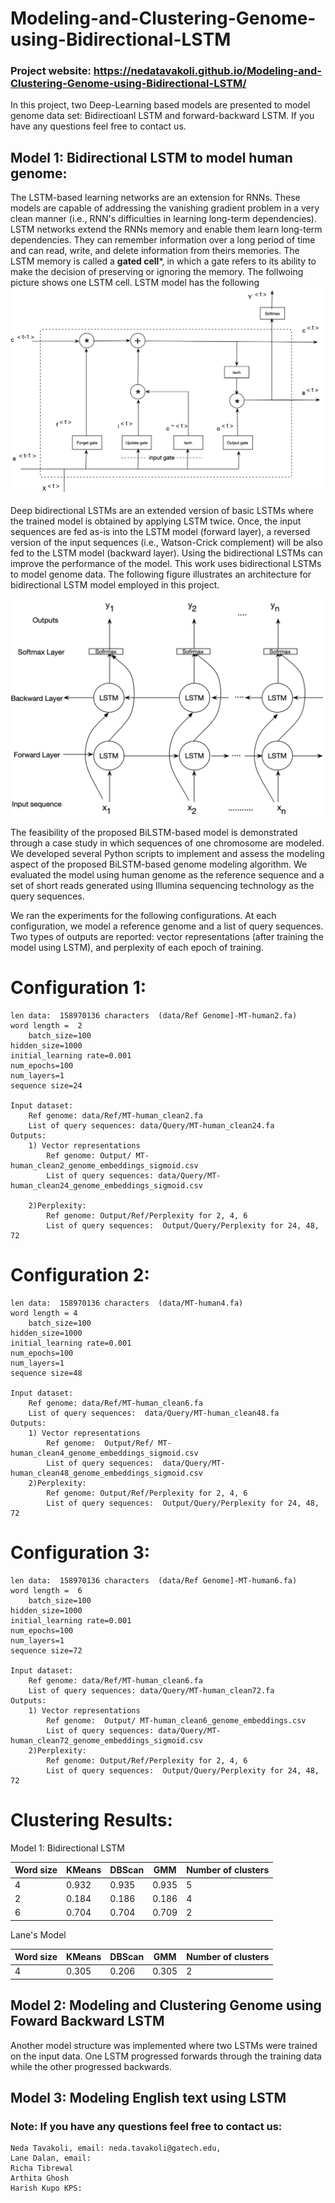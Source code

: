 # Modeling-and-Clustering-Genome-using-Bidirectional-LSTM

### Project website: https://nedatavakoli.github.io/Modeling-and-Clustering-Genome-using-Bidirectional-LSTM/

In this project, two Deep-Learning based models are presented to model genome data set: Bidirectioanl LSTM and forward-backward LSTM. If you have any questions feel free to contact us.
##  Model 1: Bidirectional LSTM to model human genome:
The LSTM-based learning networks are an extension for RNNs. These models are capable of addressing the vanishing gradient problem in a very clean manner (i.e., RNN's difficulties in learning long-term dependencies). LSTM networks extend the RNNs memory and enable them learn long-term dependencies. They can remember information over a long period of time and can read, write, and delete information from theirs memories. The LSTM memory is called a **gated cell***, in which a gate refers to its ability to make the decision of preserving or ignoring the memory. The follwoing picture shows one LSTM cell.
LSTM model has the following 
![LSTM](CS6220-ModeilingGenome/Architecture/lstm.png)


Deep bidirectional LSTMs are an extended version of basic LSTMs where the trained model is obtained by applying LSTM twice. Once, the input sequences are fed as-is into the LSTM model (forward layer), a reversed version of the input sequences (i.e., Watson-Crick complement) will be also fed to the LSTM model (backward layer). Using the bidirectional LSTMs can improve the performance of the model. This work uses bidirectional LSTMs to model genome data. The following figure illustrates an architecture for bidirectional LSTM model employed in this project.

![BiLSTM](CS6220-ModeilingGenome/Architecture/BiLSTM.png)

The feasibility of the proposed BiLSTM-based model is demonstrated through a case study in which sequences of one chromosome are modeled. We developed several Python scripts to implement and assess the modeling aspect of the proposed BiLSTM-based genome modeling algorithm. We evaluated the model using human genome as the reference sequence and a set of short reads generated using Illumina sequencing technology as the query sequences. 


We ran the experiments for the following configurations. At each configuration, we model a reference genome and a list of query sequences. Two types of outputs are reported: vector representations (after training the model using LSTM), and perplexity of each epoch of training.


# Configuration 1:
	len data:  158970136 characters  (data/Ref Genome]-MT-human2.fa)
	word length =  2
        batch_size=100
	hidden_size=1000
	initial_learning rate=0.001
	num_epochs=100
	num_layers=1
	sequence size=24

	Input dataset:
		Ref genome: data/Ref/MT-human_clean2.fa
		List of query sequences: data/Query/MT-human_clean24.fa
	Outputs:
		1) Vector representations
			Ref genome: Output/ MT-human_clean2_genome_embeddings_sigmoid.csv
			List of query sequences: data/Query/MT-human_clean24_genome_embeddings_sigmoid.csv

		2)Perplexity: 
			Ref genome: Output/Ref/Perplexity for 2, 4, 6
			List of query sequences:  Output/Query/Perplexity for 24, 48, 72
			

# Configuration 2:
	len data:  158970136 characters  (data/MT-human4.fa)
	word length = 4
        batch_size=100
	hidden_size=1000
	initial_learning rate=0.001
	num_epochs=100
	num_layers=1
	sequence size=48

	Input dataset:
		Ref genome: data/Ref/MT-human_clean6.fa
		List of query sequences:  data/Query/MT-human_clean48.fa
	Outputs:
		1) Vector representations
			Ref genome:  Output/Ref/ MT-human_clean4_genome_embeddings_sigmoid.csv
			List of query sequences:  data/Query/MT-human_clean48_genome_embeddings_sigmoid.csv
		2)Perplexity: 
			Ref genome: Output/Ref/Perplexity for 2, 4, 6
			List of query sequences:  Output/Query/Perplexity for 24, 48, 72

			

# Configuration 3:
	len data:  158970136 characters  (data/Ref Genome]-MT-human6.fa)
	word length =  6
        batch_size=100
	hidden_size=1000
	initial_learning rate=0.001
	num_epochs=100
	num_layers=1
	sequence size=72

	Input dataset:
		Ref genome: data/Ref/MT-human_clean6.fa
		List of query sequences: data/Query/MT-human_clean72.fa
	Outputs:
		1) Vector representations
			Ref genome:  Output/ MT-human_clean6_genome_embeddings.csv
			List of query sequences: data/Query/MT-human_clean72_genome_embeddings_sigmoid.csv
		2)Perplexity: 
			Ref genome: Output/Ref/Perplexity for 2, 4, 6
			List of query sequences:  Output/Query/Perplexity for 24, 48, 72
			
			
# Clustering Results:
 Model 1: Bidirectional LSTM 

|Word size | KMeans | DBScan | GMM | Number of clusters |
|--------- | ------ | ------ | --- | ------------------ |
|4 | 0.932 | 0.935 | 0.935 | 5 |
|2 | 0.184 | 0.186 | 0.186 | 4 |
|6 | 0.704 | 0.704 | 0.709 | 2 |

Lane's Model

|Word size | KMeans | DBScan | GMM | Number of clusters |
|--------- | ------ | ------ | --- | ------------------ |
| 4 | 0.305 | 0.206 | 0.305 | 2 |

##  Model 2:  Modeling and Clustering Genome using Foward Backward LSTM
Another model structure was implemented where two LSTMs were trained on the input data.  One LSTM progressed forwards through the training data while the other progressed backwards.  


##  Model 3:  Modeling English text using LSTM





### Note:  If you have any questions feel free to contact us:
	Neda Tavakoli, email: neda.tavakoli@gatech.edu, 
	Lane Dalan, email:
	Richa Tibrewal
	Arthita Ghosh
	Harish Kupo KPS:
